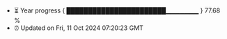 - ⏳ Year progress { ███████████████████████▁▁▁▁▁▁▁ } 77.68 %
- ⏰ Updated on Fri, 11 Oct 2024 07:20:23 GMT


